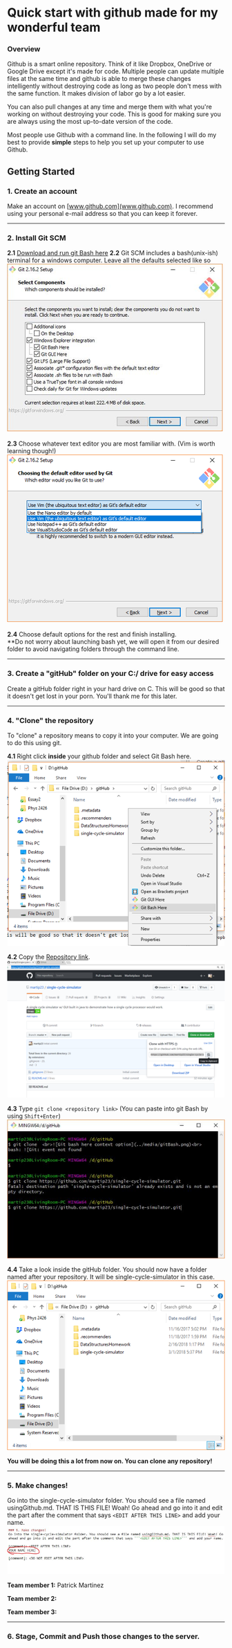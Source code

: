 # Quick start with github made for my wonderful team

### Overview
Github is a smart online repository. Think of it like Dropbox, OneDrive or Google Drive except it's made for code. Multiple people can update multiple files at the same time and github is able to merge these changes intelligently without destroying code as long as two people don't mess with the same function. It makes division of labor go by a lot easier. 

You can also pull changes at any time and merge them with what you're working on without destroying your code. This is good for making sure you are always using the most up-to-date version of the code. 

Most people use Github with a command line. In the following I will do my best to provide **simple** steps to help you set up your computer to use Github.

## Getting Started

### 1. Create an account
Make an account on [www.github.com](www.github.com). I recommend using your personal e-mail address so that you can keep it forever.

----------

### 2. Install Git SCM
**2.1** [Download and run git Bash here](https://git-scm.com/downloads)
**2.2** Git SCM includes a bash(unix-ish) terminal for a windows computer. Leave all the defaults selected like so
<br>![default options for Git Bash](/media/git.jpg)<br><br>
**2.3** Choose whatever text editor you are most familiar with. (Vim is worth learning though!)
<br>![Options for editor](/media/bashEditor.png)<br><br>
**2.4** Choose default options for the rest and finish installing.<br> **Do not worry about launching bash yet, we will open it from our desired folder to avoid navigating folders through the command line.

----------

### 3. Create a "gitHub" folder on your C:/ drive for easy access
Create a gitHub folder right in your hard drive on C. This will be good so that it doesn't get lost in your porn. You'll thank me for this later.

----------

### 4. "Clone" the repository
To "clone" a repository means to copy it into your computer. We are going to do this using git.

**4.1** Right click **inside** your github folder and select Git Bash here.
<br>![Git bash here context option](/media/gitBash.png)<br>

**4.2** Copy the [Repository link](https://github.com/martip23/single-cycle-simulator).
<br>![Repository link](/media/copyRepo.png)<br>

**4.3** Type ```git clone <repository link>``` (You can paste into git Bash by using ```Shift+Enter```)
<br>![Git clone example](/media/gitClone.jpg)<br>

**4.4** Take a look inside the gitHub folder. You should now have a folder named after your repository. It will be single-cycle-simulator in this case. 
<br>![cloned folder](/media/clonedFolder.png)<br>

**You will be doing this a lot from now on. You can clone any repository!**

----------

### 5. Make changes!
Go into the single-cycle-simulator folder. You should see a file named usingGithub.md. THAT IS THIS FILE! Woah! Go ahead and go into it and edit the part after the comment that says ```<EDIT AFTER THIS LINE>``` and add your name.
![Edit after screenshot](/media/editAfter.jpg)

[//]: <> (EDIT AFTER THIS LINE)
**Team member 1:** Patrick Martinez

**Team member 2:** 

**Team member 3:**

[//]: <> (DO NOT EDIT AFTER THIS LINE)

----------

### 6. Stage, Commit and Push those changes to the server.